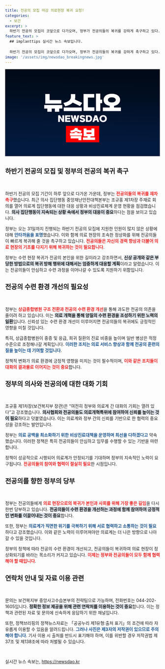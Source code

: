 ```yaml
---
title: 전공의 모집 마감 의료현장 복귀 요청!
categories:
  - 보건
excerpt: >
  하반기 전공의 모집이 코앞으로 다가오며, 정부가 전공의들의 복귀를 강하게 촉구하고 있다. 의료계 개혁과 복귀 방해 행위에 대한 엄중 대응 계획도 밝혀졌다. 전공의들의 귀환이 의료현장 정상화의 열쇠가 될까?
feature_text: >
  ## implanttips 실시간 뉴스 속보입니다.

  하반기 전공의 모집이 코앞으로 다가오며, 정부가 전공의들의 복귀를 강하게 촉구하고 있다. 의료계 개혁과 복귀 방해 행위에 대한 엄중 대응 계획도 밝혀졌다. 전공의들의 귀환이 의료현장 정상화의 열쇠가 될까?
image: '/assets/img/newsdao_breakingnews.jpg'
---
```


<p><img src="/assets/img/newsdao_breakingnews.jpg" alt="implanttips 속보" /></p>

<h2 data-ke-size="size26">하반기 전공의 모집 및 정부의 전공의 복귀 촉구</h2>

<p data-ke-size="size16">&nbsp;</p>

<p>하반기 전공의 모집 기간이 하루 앞으로 다가온 가운데, 정부는 <b><span style="color: #ee2323;">전공의들의 복귀를 재차 촉구</span></b>했습니다. 최근 의사 집단행동 중앙재난안전대책본부는 조규홍 제1차장 주재로 회의를 열어 의료계 집단행동에 대한 대응 상황과 비상진료체계 운영 현황을 점검했습니다. <b><span style="background-color: #21538527;">의사 집단행동이 지속되는 상황 속에서 정부의 대응이 중요</span></b>하다는 점을 보이고 있습니다.</p>

<p>정부는 오는 31일까지 진행되는 하반기 전공의 모집에 지원한 인원이 많지 않은 상황에 대해 <b><span style="color: #1a5490;">안타까움을 표명</span></b>했습니다. 이와 함께 의료 현장의 조속한 정상화를 위해 전공의들이 빠르게 복귀해 줄 것을 촉구하고 있습니다. <b><span style="color: #ee2323;">전공의들은 자신의 경력 향상과 더불어 의료 현장의 기초를 다지기 위해 복귀하는 것이 필요합니다</span></b>.</p>

<p>정부는 수련 현장 복귀가 전공의 본인을 위한 길이라고 강조하면서, <b><span style="background-color: #21538527;">신상 공개와 같은 부당한 방법으로의 복귀 방해 행위에 대해서는 엄중하게 대응할 계획</span></b>이라고 알렸습니다. 이는 전공의들이 안심하고 수련 과정을 이어나갈 수 있도록 지원하기 위함입니다.</p>

<h2 data-ke-size="size26">전공의 수련 환경 개선의 필요성</h2>

<p data-ke-size="size16">&nbsp;</p>

<p>정부는 <b><span style="color: #ee2323;">상급종합병원 구조 전환과 전공의 수련 환경 개선</span></b>을 통해 과도한 전공의 의존을 줄이려 하고 있습니다. 이는 <b><span style="background-color: #21538527;">의료 개혁을 통해 양질의 수련 환경을 조성하기 위한 노력의 일환</span></b>입니다. 신뢰성 있는 수련 환경 개선이 이루어지면 전공의들의 복귀에도 긍정적인 영향을 미칠 것입니다.</p>

<p>특히, 상급종합병원이 중증 및 응급, 희귀 질환의 진료 비중을 높이며 일반 병상은 적정 수준으로 조정해나갈 계획입니다. <b><span style="color: #1a5490;">이러한 조치는 의료 서비스 향상과 함께 전공의 훈련의 질을 높이는 데 기여할 것입니다</span></b>. </p>

<p>정책적 변화가 의료 환경에 긍정적 영향을 미치는 것이 필수적이며, <b><span style="color: #ee2323;">이와 같은 조치들이 대화의 결과물로 이어지는 것이 중요</span></b>합니다.</p>

<h2 data-ke-size="size26">정부의 의사와 전공의에 대한 대화 기회</h2>

<p data-ke-size="size16">&nbsp;</p>

<p>조규홍 제1차장(보건복지부 장관)은 “여전히 정부와 의료계 간 대화의 기회는 열려 있다”고 강조했습니다. <b><span style="background-color: #21538527;">의사협회와 전공의들도 의료개혁특위에 참여하여 신뢰를 높이는 것이 필요</span></b>하다고 덧붙였습니다. 이는 의료계와 정부 간의 신뢰를 기반으로 한 협력의 중요성을 강조하는 발언입니다.</p>

<p>정부는 <b><span style="color: #1a5490;">의료 공백을 최소화하기 위한 비상진료대책을 운영하며 최선을 다하겠다고</span></b> 약속했습니다. 이러한 정책은 특히 전공의들이 안심하고 임무를 수행할 수 있는 기반을 마련합니다. </p>

<p>정책이 성공적으로 시행되어 의료계가 안정되기를 기대하며 정부의 지속적인 노력이 요구됩니다. <b><span style="color: #ee2323;">전공의들의 참여와 협력이 절실히 필요</span></b>한 시점입니다.</p>

<h2 data-ke-size="size26">전공의를 향한 정부의 당부</h2>

<p data-ke-size="size16">&nbsp;</p>

<p>정부는 전공의들에게 <b><span style="color: #ee2323;">의료 현장으로의 복귀가 본인과 사회를 위해 가장 좋은 길임</span></b>을 다시 한번 당부하고 있습니다. <b><span style="background-color: #21538527;">전공의들이 수련 환경을 개선하는 과정에 함께 참여하여 긍정적인 변화를 이끌어내는 것이 중요</span></b>합니다.</p>

<p>또한, 정부는 <b><span style="color: #1a5490;">의료계가 직면한 위기를 극복하기 위해 서로 협력하고 소통하는 것이 필요</span></b>하다고 강조했습니다. 이와 같은 노력이 이루어져야만 의료계는 더 나은 방향으로 나아갈 수 있을 것입니다.</p>

<p>정부의 정책에 따라 전공의 수련 환경이 개선되고, 전공의들이 복귀하여 의료 현장이 정상화되기를 바라는 목소리가 커지고 있습니다. <b><span style="color: #ee2323;">이제는 정부와 전공의들이 모두 함께 협력해야 할 때입니다</span></b>. </p>

<h2 data-ke-size="size26">연락처 안내 및 자료 이용 관련</h2>

<p data-ke-size="size16">&nbsp;</p>

<p>문의는 보건복지부 중앙사고수습본부의 전략팀으로 가능하며, 전화번호는 044-202-1605입니다. <b><span style="background-color: #21538527;">정확한 정보 제공을 위해 관련 연락처를 이용하는 것이 중요</span></b>합니다. 이는 정책과 관련된 자료 및 문의에 신속하게 응답하기 위한 채널입니다.</p>

<p>또한, 정책브리핑의 정책뉴스자료는 「공공누리 제1유형:출처 표기」의 조건에 따라 자유롭게 이용할 수 있음을 알려드립니다. <b><span style="color: #1a5490;">그러나 사진은 제3자의 저작권이 있으므로 주의해야 합니다</span></b>. 기사 이용 시 출처를 반드시 표기해야 하며, 이를 위반할 경우 저작권법 제37조 및 제138조에 따라 처벌될 수 있습니다. </p>

<p data-ke-size="size16">&nbsp;</p>
실시간 뉴스 속보는, <a href="https://newsdao.kr" rel="dofollow">https://newsdao.kr</a>


